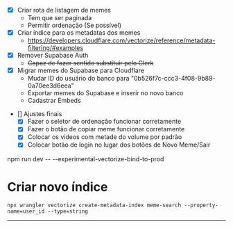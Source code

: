 - [x] Criar rota de listagem de memes
  - Tem que ser paginada
  - Permitir ordenação (Se possível)
- [x] Criar índice para os metadatas dos memes
  - https://developers.cloudflare.com/vectorize/reference/metadata-filtering/#examples
- [x] Remover Supabase Auth
  - ~~Capaz de fazer sentido substituir pelo Clerk~~
- [x] Migrar memes do Supabase para Cloudflare
  - Mudar ID do usuário do banco para "0b526f7c-ccc3-4f08-9b89-0a70ee3d6eea"
  - Exportar memes do Supabase e inserir no novo banco
  - Cadastrar Embeds
- [] Ajustes finais
  - [x] Fazer o seletor de ordenação funcionar corretamente
  - [x] Fazer o botão de copiar meme funcionar corretamente
  - [x] Colocar os vídeos com metade do volume por padrão
  - [x] Colocar botão de login no lugar dos botões de Novo Meme/Sair

npm run dev -- --experimental-vectorize-bind-to-prod

# Criar novo índice

```
npx wrangler vectorize create-metadata-index meme-search --property-name=user_id --type=string
```

---
